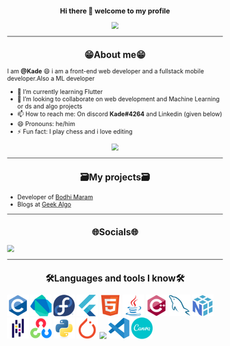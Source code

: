 <h3 align='center'> Hi there 👋 welcome to my profile</h3>

<div id="header" align="center">
  <img src="https://media.giphy.com/media/M9gbBd9nbDrOTu1Mqx/giphy.gif" width="100"/>
</div>

---
<h2 align='center'>😁About me😁</h2>

 I am **@Kade** 😄 i am a front-end web developer and a fullstack mobile developer.Also a ML developer

- 🌱 I’m currently learning Flutter
- 👯 I’m looking to collaborate on web development and Machine Learning or ds and algo projects
- 📫 How to reach me: On discord **Kade#4264** and Linkedin (given below)
- 😄 Pronouns: he/him
- ⚡ Fun fact: I play chess and i love editing

<div id="header" align="center">
  <img src="https://cdn.dribbble.com/users/1292677/screenshots/6139167/media/5387dc7e035b3efe9d94516044de66a4.gif"/>
</div>

---

<h2 align='center'>🗃️My projects🗃️</h2>

- Developer of <a href='https://bodhimaram.in/'>Bodhi Maram</a>
- Blogs at <a href='https://geekalgo.com/'>Geek Algo</a>

---

<h2 align='center'>🌐Socials🌐</h2>
<div id="socials" align='justify'>
    <a href='https://www.linkedin.com/in/bargav-krishna-260b16236/'><img src="https://i.imgur.com/46aGX7K.png" width="100"/></a>

</div>

---

<h2 align='center'>🛠️Languages and tools I know🛠️</h2>
<div>
  <img src="https://github.com/devicons/devicon/blob/master/icons/c/c-original.svg" width="50"/>

  <img src="https://github.com/devicons/devicon/blob/master/icons/dart/dart-original.svg" width="50"/>

  <img src="https://github.com/devicons/devicon/blob/master/icons/fedora/fedora-original.svg" width="50"/>

  <img src="https://github.com/devicons/devicon/blob/master/icons/flutter/flutter-original.svg" width="50"/>

  <img src="https://github.com/devicons/devicon/blob/master/icons/html5/html5-original.svg" width="50"/>

  <img src="https://github.com/devicons/devicon/blob/master/icons/java/java-original.svg" width="50"/>

  <img src="https://github.com/devicons/devicon/blob/master/icons/cplusplus/cplusplus-original.svg" width="50"/>

  <img src="https://github.com/devicons/devicon/blob/master/icons/mysql/mysql-original.svg" width="50"/>

  <img src="https://github.com/devicons/devicon/blob/master/icons/numpy/numpy-original.svg" width="50"/>

  <img src="https://github.com/devicons/devicon/blob/master/icons/pandas/pandas-original.svg" width="50"/>

  <img src="https://github.com/devicons/devicon/blob/master/icons/opencv/opencv-original.svg" width="50"/>

  <img src="https://github.com/devicons/devicon/blob/master/icons/python/python-original.svg" width="50"/>

  <img src="https://github.com/devicons/devicon/blob/master/icons/pytorch/pytorch-original.svg" width="50"/>

  <img src="https://w7.pngwing.com/pngs/56/909/png-transparent-tensorflow-deep-learning-keras-machine-learning-caffe-thumbtack-miscellaneous-angle-rectangle.png" width="50"/>

  <img src="https://github.com/devicons/devicon/blob/master/icons/vscode/vscode-original.svg" width="50"/>

  <img src="https://github.com/devicons/devicon/blob/master/icons/canva/canva-original.svg" width="50"/>

</div>

